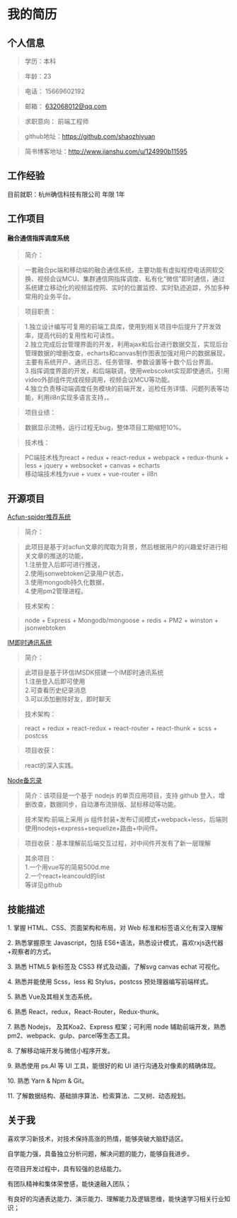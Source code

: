 ﻿# 我的简历
## 个人信息
> 学历：本科 

> 年龄：23

> 电话： 15669602192

> 邮箱： 632068012@qq.com

> 求职意向： 前端工程师

> github地址：https://github.com/shaozhiyuan

> 简书博客地址：http://www.jianshu.com/u/124990b11595

## 工作经验

目前就职：杭州确信科技有限公司  年限   1年  

## 工作项目
#### 融合通信指挥调度系统

> 简介：

> 一套融合pc端和移动端的融合通信系统，主要功能有虚拟程控电话网软交换、视频会议MCU、集群通信网指挥调度、私有化“微信”即时通信，通过系统建立移动化的视频监控网、实时的位置监控、实时轨迹追踪，外加多种常用的业务平台。

> 项目职责：

>1.独立设计编写可复用的前端工具库，使用到相关项目中后提升了开发效率，提高代码的复用性和可读性。<br>
 2.独立完成后台管理界面的开发，利用ajax和后台进行数据交互，实现后台管理数据的增删改查，echarts和canvas制作图表加强对用户的数据展现，主要有系统开户、通讯日志、任务管理、参数设置等十数个后台界面。<br>
 3.指挥调度界面的开发，和后端联调，使用webscoket实现即使通讯，引用video外部组件完成视频调用，视频会议MCU等功能。<br>
 4.独立负责移动端调度任务模块的前端开发，巡检任务详情、问题列表等功能，利用il8n实现多语言支持，。

> 项目业绩：

> 数据显示流畅，运行过程无bug，整体项目工期缩短10%。

> 技术栈：

> PC端技术栈为react + redux + react-redux + webpack + redux-thunk + less + jquery + websocket + canvas + echarts <br>
  移动端技术栈为vue + vuex + vue-router + il8n
  
## 开源项目  

[Acfun-spider推荐系统](https://github.com/shaozhiyuan/what-i-love)

> 简介：

> 此项目是基于对acfun文章的爬取为背景，然后根据用户的兴趣爱好进行相关文章的推送的功能，<br>
>1.注册登入后即可进行推送，<br>
2.使用jsonwebtoken记录用户状态，<br>
3.使用mongodb持久化数据，<br>
4.使用pm2管理进程。

> 技术架构：

> node + Express + Mongodb/mongoose + redis + PM2 + winston + jsonwebtoken


[IM即时通讯系统](https://github.com/shaozhiyuan/im)


> 简介：

> 此项目是基于环信IMSDK搭建一个IM即时通讯系统<br>
1.注册登入后即可使用<br>
2.可查看历史纪录消息<br>
3.可以添加删除好友，即时聊天

> 技术架构：

> react + redux + react-redux + react-router + react-thunk + scss + postcss

> 项目收获：

>  react的深入实践。

[Node备忘录](https://github.com/shaozhiyuan/node/tree/master/express-sticky-note)

> 简介：该项目是一个基于 nodejs 的单页应用项目，支持 github 登入，增删改查，数据同步，自动瀑布流排版、鼠标移动等功能。

> 技术架构:前端上采用 js 组件封装+发布订阅模式+webpack+less，后端则使用nodejs+express+sequelize+路由+中间件。

> 项目收获：基本理解前后端交互过程，对中间件开发有了新一层理解

>其余项目：<br>
1.一个用vue写的简易500d.me<br>
2.一个react+leancould的list<br>
等详见github


## 技能描述

1. 掌握 HTML、CSS、页面架构和布局，对 Web 标准和标签语义化有深入理解

2. 熟悉掌握原生 Javascript，包括 ES6+语法，熟悉设计模式，喜欢rxjs迭代器+观察者的方式。

3. 熟悉 HTML5 新标签及 CSS3 样式及动画，了解svg canvas echat 可视化。

4. 熟悉并能使用 Scss，less 和 Stylus，postcss 预处理器编写前端样式。

5. 熟悉 Vue及其相关生态系统。

6. 熟悉 React，redux，React-Router，Redux-thunk。

7. 熟悉 Nodejs， 及其Koa2、Express 框架；可利用 node 辅助前端开发，熟悉 pm2、webpack、gulp、parcel等生态工具。

8. 了解移动端开发与微信小程序开发。

9. 熟悉使用 ps.AI 等 UI 工具，能很好的和 UI 进行沟通及对像素的精确体现。

10. 熟悉 Yarn  &  Npm & Git。

11. 了解数据结构、基础排序算法、检索算法、二叉树、动态规划。


## 关于我
喜欢学习新技术，对技术保持高涨的热情，能够突破大脑舒适区。

自学能力强，具备独立分析问题，解决问题的能力，能够自我进步。

在项目开发过程中，具有较强的总结能力。

有团队精神和集体荣誉感，能快速融入团队；

有良好的沟通表达能力、演示能力、理解能力及逻辑思维，能快速学习相关行业知识；

